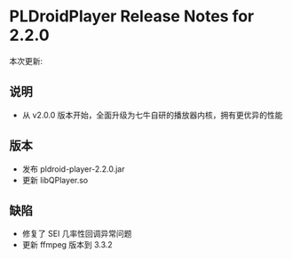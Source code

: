# PLDroidPlayer Release Notes for 2.2.0

本次更新:

## 说明

- 从 v2.0.0 版本开始，全面升级为七牛自研的播放器内核，拥有更优异的性能

## 版本

- 发布 pldroid-player-2.2.0.jar
- 更新 libQPlayer.so

## 缺陷

- 修复了 SEI 几率性回调异常问题
- 更新 ffmpeg 版本到 3.3.2
